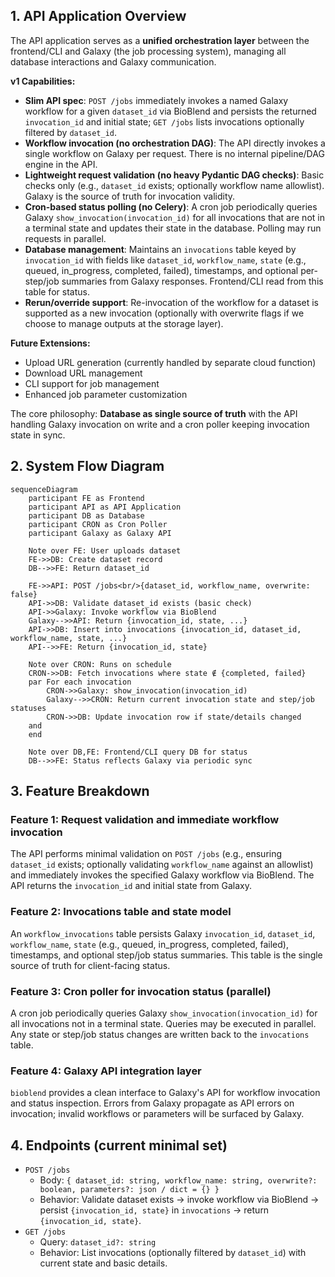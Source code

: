 ## 1. API Application Overview

The API application serves as a **unified orchestration layer** between the frontend/CLI and Galaxy (the job processing system), managing all database interactions and Galaxy communication.

**v1 Capabilities:**

- **Slim API spec**: `POST /jobs` immediately invokes a named Galaxy workflow for a given `dataset_id` via BioBlend and persists the returned `invocation_id` and initial state; `GET /jobs` lists invocations optionally filtered by `dataset_id`.
- **Workflow invocation (no orchestration DAG)**: The API directly invokes a single workflow on Galaxy per request. There is no internal pipeline/DAG engine in the API.
- **Lightweight request validation (no heavy Pydantic DAG checks)**: Basic checks only (e.g., `dataset_id` exists; optionally workflow name allowlist). Galaxy is the source of truth for invocation validity.
- **Cron-based status polling (no Celery)**: A cron job periodically queries Galaxy `show_invocation(invocation_id)` for all invocations that are not in a terminal state and updates their state in the database. Polling may run requests in parallel.
- **Database management**: Maintains an `invocations` table keyed by `invocation_id` with fields like `dataset_id`, `workflow_name`, `state` (e.g., queued, in_progress, completed, failed), timestamps, and optional per-step/job summaries from Galaxy responses. Frontend/CLI read from this table for status.
- **Rerun/override support**: Re-invocation of the workflow for a dataset is supported as a new invocation (optionally with overwrite flags if we choose to manage outputs at the storage layer).

**Future Extensions:**

- Upload URL generation (currently handled by separate cloud function)
- Download URL management
- CLI support for job management
- Enhanced job parameter customization

The core philosophy: **Database as single source of truth** with the API handling Galaxy invocation on write and a cron poller keeping invocation state in sync.

## 2. System Flow Diagram

```mermaid
sequenceDiagram
    participant FE as Frontend
    participant API as API Application
    participant DB as Database
    participant CRON as Cron Poller
    participant Galaxy as Galaxy API

    Note over FE: User uploads dataset
    FE->>DB: Create dataset record
    DB-->>FE: Return dataset_id

    FE->>API: POST /jobs<br/>{dataset_id, workflow_name, overwrite: false}
    API->>DB: Validate dataset_id exists (basic check)
    API->>Galaxy: Invoke workflow via BioBlend
    Galaxy-->>API: Return {invocation_id, state, ...}
    API->>DB: Insert into invocations {invocation_id, dataset_id, workflow_name, state, ...}
    API-->>FE: Return {invocation_id, state}

    Note over CRON: Runs on schedule
    CRON->>DB: Fetch invocations where state ∉ {completed, failed}
    par For each invocation
        CRON->>Galaxy: show_invocation(invocation_id)
        Galaxy-->>CRON: Return current invocation state and step/job statuses
        CRON->>DB: Update invocation row if state/details changed
    and
    end

    Note over DB,FE: Frontend/CLI query DB for status
    DB-->>FE: Status reflects Galaxy via periodic sync
```

## 3. Feature Breakdown

### **Feature 1: Request validation and immediate workflow invocation**

The API performs minimal validation on `POST /jobs` (e.g., ensuring `dataset_id` exists; optionally validating `workflow_name` against an allowlist) and immediately invokes the specified Galaxy workflow via BioBlend. The API returns the `invocation_id` and initial state from Galaxy.

### **Feature 2: Invocations table and state model**

An `workflow_invocations` table persists Galaxy `invocation_id`, `dataset_id`, `workflow_name`, `state` (e.g., queued, in_progress, completed, failed), timestamps, and optional step/job status summaries. This table is the single source of truth for client-facing status.

### **Feature 3: Cron poller for invocation status (parallel)**

A cron job periodically queries Galaxy `show_invocation(invocation_id)` for all invocations not in a terminal state. Queries may be executed in parallel. Any state or step/job status changes are written back to the `invocations` table.

### **Feature 4: Galaxy API integration layer**

`bioblend` provides a clean interface to Galaxy's API for workflow invocation and status inspection. Errors from Galaxy propagate as API errors on invocation; invalid workflows or parameters will be surfaced by Galaxy.

## 4. Endpoints (current minimal set)

- `POST /jobs`
  - Body: `{ dataset_id: string, workflow_name: string, overwrite?: boolean, parameters?: json / dict = {} }`
  - Behavior: Validate dataset exists → invoke workflow via BioBlend → persist `{invocation_id, state}` in `invocations` → return `{invocation_id, state}`.
- `GET /jobs`
  - Query: `dataset_id?: string`
  - Behavior: List invocations (optionally filtered by `dataset_id`) with current state and basic details.

